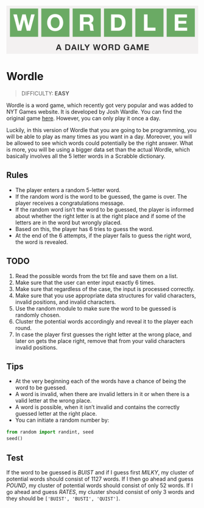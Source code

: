 <img src="./images/wordle.png" width="700"/>

# Wordle
> DIFFICULTY: **EASY**

Wordle is a word game, which recently got very popular and was added to NYT Games website. It is developed by Josh Wardle. You can find the original game [here](https://www.nytimes.com/games/wordle/index.html). However, you can only play it once a day.

Luckily, in this version of Wordle that you are going to be programming, you will be able to play as many times as you want in a day. Moreover, you will be allowed to see which words could potentially be the right answer. What is more, you will be using a bigger data set than the actual Wordle, which basically involves all the 5 letter words in a Scrabble dictionary.

## Rules

- The player enters a random 5-letter word.
- If the random word is the word to be guessed, the game is over. The player receives a congratulations message.
- If the random word isn’t the word to be guessed, the player is informed about whether the right letter is at the right place and if some of the letters are in the word but wrongly placed.
- Based on this, the player has 6 tries to guess the word.
- At the end of the 6 attempts, if the player fails to guess the right word, the word is revealed.

## TODO

1. Read the possible words from the txt file and save them on a list.
2. Make sure that the user can enter input exactly 6 times.
3. Make sure that regardless of the case, the input is processed correctly.
4. Make sure that you use appropriate data structures for valid characters, invalid positions, and invalid characters.
5. Use the random module to make sure the word to be guessed is randomly chosen.
6. Cluster the potential words accordingly and reveal it to the player each round.
7. In case the player first guesses the right letter at the wrong place, and later on gets the place right, remove that from your valid characters invalid positions.

## Tips

- At the very beginning each of the words have a chance of being the word to be guessed.
- A word is invalid, when there are invalid letters in it or when there is a valid letter at the wrong place.
- A word is possible, when it isn’t invalid and contains the correctly guessed letter at the right place.
- You can initiate a random number by:

```python
from random import randint, seed
seed()
```

## Test

If the word to be guessed is _BUIST_ and if I guess first _MILKY_, my cluster of potential words should consist of 1127 words. If I then go ahead and guess _POUND_, my cluster of potential words should consist of only 52 words. If I go ahead and guess _RATES_, my cluster should consist of only 3 words and they should be `['BUIST', 'BUSTI', 'QUIST']`.

